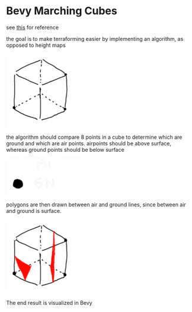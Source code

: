# Bevy Marching Cubes

see [this](http://paulbourke.net/geometry/polygonise/) for reference

the goal is to make terraforming easier by implementing an algorithm, as opposed to height maps

![img.png](assets/cube.png)

the algorithm should compare 8 points in a cube to determine which are ground and which are air points. airpoints should
be above surface, whereas ground points should be below surface

![dots.png](assets/dots.png)

polygons are then drawn between air and ground lines, since between air and ground is surface.

![triangles.png](assets/triangles.png)

The end result is visualized in Bevy